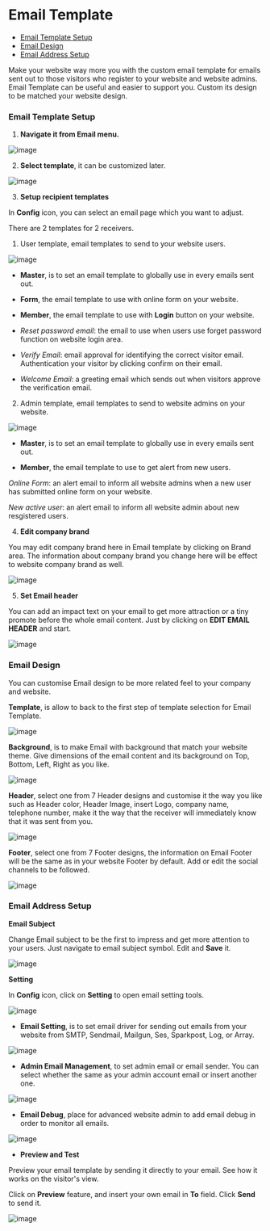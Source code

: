 # Email Template

  - [Email Template Setup](#emailtemplatesetup)
  - [Email Design](#emaildesign)
  - [Email Address Setup](#emailaddresssetup)

Make your website way more you with the custom email template for emails sent out to those visitors who register to your website and website admins. Email Template can be useful and easier to support you. Custom its design to be matched your website design.


<a name="emailtemplatesetup"></a>
### Email Template Setup

1. **Navigate it from Email menu.**

![image](images/email1.png)



2. **Select template**, it can be customized later.

![image](images/email2template.png)



3. **Setup recipient templates**

In **Config** icon, you can select an email page which you want to adjust.

There are 2 templates for 2 receivers.

1) User template, email templates to send to your website users.

![image](images/email15.png)

- **Master**, is to set an email template to globally use in every emails sent out.

- **Form**, the email template to use with online form on your website.

- **Member**, the email template to use with **Login** button on your website.

- *Reset password email*: the email to use when users use forget password function on website login area. 

- *Verify Email*: email approval for identifying the correct visitor email. Authentication your visitor by clicking confirm on their email.

- *Welcome Email*: a greeting email which sends out when visitors approve the verification email.


2) Admin template, email templates to send to website admins on your website.

![image](images/email16.png)

- **Master**, is to set an email template to globally use in every emails sent out.

- **Member**, the email template to use to get alert from new users.

*Online Form*: an alert email to inform all website admins when a new user has submitted online form on your website.

*New active user*: an alert email to inform all website admin about new resgistered users.



4. **Edit company brand**

You may edit company brand here in Email template by clicking on Brand area. The information about company brand you change here will be effect to website company brand as well.

![image](images/email8.png)



5. **Set Email header**

You can add an impact text on your email to get more attraction or a tiny promote before the whole email content. Just by clicking on **EDIT EMAIL HEADER** and start.

![image](images/email7.png)



<a name="emaildesign"></a>
### Email Design

You can customise Email design to be more related feel to your company and website.

**Template**, is allow to back to the first step of template selection for Email Template.

![image](images/email2template.png)

**Background**, is to make Email with background that match your website theme. Give dimensions of the email content and its background on Top, Bottom, Left, Right as you like.

![image](images/email3bg.png)

**Header**, select one from 7 Header designs and customise it the way you like such as Header color, Header Image, insert Logo, company name, telephone number, make it the way that the receiver will immediately know that it was sent from you.

![image](images/email4header.png)

**Footer**, select one from 7 Footer designs, the information on Email Footer will be the same as in your website Footer by default. Add or edit the social channels to be followed.

![image](images/email5footer.png)



<a name="emailaddresssetup"></a>
### Email Address Setup

**Email Subject**

Change Email subject to be the first to impress and get more attention to your users. Just navigate to email subject symbol. Edit and **Save** it.

![image](images/email9.png)

**Setting**

In **Config** icon, click on **Setting** to open email setting tools.

![image](images/email10.png)


- **Email Setting**, is to set email driver for sending out emails from your website from SMTP, Sendmail, Mailgun, Ses, Sparkpost, Log, or Array.

![image](images/emaill11.png)

- **Admin Email Management**, to set admin email or email sender. You can select whether the same as your admin account email or insert another one.

![image](images/email12.png)

- **Email Debug**, place for advanced website admin to add email debug in order to monitor all emails.

![image](images/email13.png)



- **Preview and Test**

Preview your email template by sending it directly to your email. See how it works on the visitor's view.

Click on **Preview** feature, and insert your own email in **To** field. Click **Send** to send it.

![image](images/email14.png)

